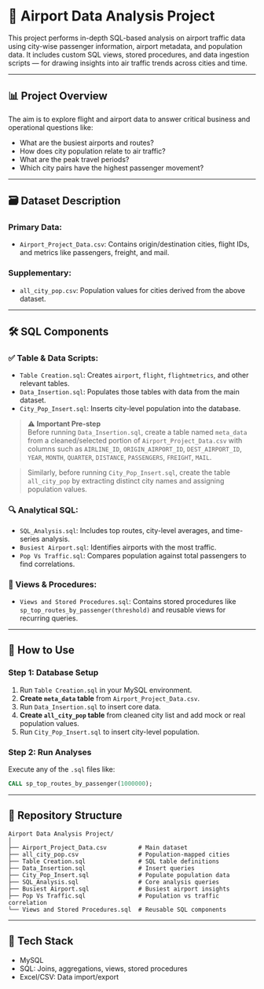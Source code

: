 # 🛫 Airport Data Analysis Project

This project performs in-depth SQL-based analysis on airport traffic data using city-wise passenger information, airport metadata, and population data. It includes custom SQL views, stored procedures, and data ingestion scripts — for drawing insights into air traffic trends across cities and time.

---

## 📊 Project Overview

The aim is to explore flight and airport data to answer critical business and operational questions like:
- What are the busiest airports and routes?
- How does city population relate to air traffic?
- What are the peak travel periods?
- Which city pairs have the highest passenger movement?

---

## 🗃️ Dataset Description

### Primary Data:
- `Airport_Project_Data.csv`: Contains origin/destination cities, flight IDs, and metrics like passengers, freight, and mail.

### Supplementary:
- `all_city_pop.csv`: Population values for cities derived from the above dataset.

---

## 🛠️ SQL Components

### ✅ Table & Data Scripts:
- `Table Creation.sql`: Creates `airport`, `flight`, `flightmetrics`, and other relevant tables.
- `Data_Insertion.sql`: Populates those tables with data from the main dataset.
- `City_Pop_Insert.sql`: Inserts city-level population into the database.

> ⚠️ **Important Pre-step**  
> Before running `Data_Insertion.sql`, create a table named `meta_data` from a cleaned/selected portion of `Airport_Project_Data.csv` with columns such as `AIRLINE_ID`, `ORIGIN_AIRPORT_ID`, `DEST_AIRPORT_ID`, `YEAR`, `MONTH`, `QUARTER`, `DISTANCE`, `PASSENGERS`, `FREIGHT`, `MAIL`.

> Similarly, before running `City_Pop_Insert.sql`, create the table `all_city_pop` by extracting distinct city names and assigning population values.

### 🔍 Analytical SQL:
- `SQL_Analysis.sql`: Includes top routes, city-level averages, and time-series analysis.
- `Busiest Airport.sql`: Identifies airports with the most traffic.
- `Pop Vs Traffic.sql`: Compares population against total passengers to find correlations.

### 🧩 Views & Procedures:
- `Views and Stored Procedures.sql`: Contains stored procedures like `sp_top_routes_by_passenger(threshold)` and reusable views for recurring queries.

---

## 🧪 How to Use

### Step 1: Database Setup
1. Run `Table Creation.sql` in your MySQL environment.
2. **Create `meta_data` table** from `Airport_Project_Data.csv`.
3. Run `Data_Insertion.sql` to insert core data.
4. **Create `all_city_pop` table** from cleaned city list and add mock or real population values.
5. Run `City_Pop_Insert.sql` to insert city-level population.

### Step 2: Run Analyses
Execute any of the `.sql` files like:
```sql
CALL sp_top_routes_by_passenger(1000000);
```

---

## 📁 Repository Structure

```
Airport Data Analysis Project/
│
├── Airport_Project_Data.csv         # Main dataset
├── all_city_pop.csv                 # Population-mapped cities
├── Table Creation.sql               # SQL table definitions
├── Data_Insertion.sql               # Insert queries
├── City_Pop_Insert.sql              # Populate population data
├── SQL_Analysis.sql                 # Core analysis queries
├── Busiest Airport.sql              # Busiest airport insights
├── Pop Vs Traffic.sql               # Population vs traffic correlation
└── Views and Stored Procedures.sql  # Reusable SQL components
```

---

## 🔧 Tech Stack

- MySQL
- SQL: Joins, aggregations, views, stored procedures
- Excel/CSV: Data import/export

